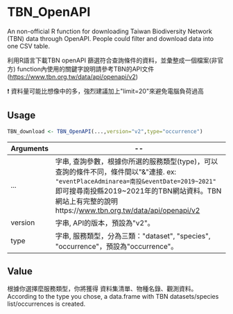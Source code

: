 # TBN_OpenAPI
An non-official R function for downloading Taiwan Biodiversity Network (TBN) data through OpenAPI.
People could filter and download data into one CSV table.

利用R語言下載TBN openAPI 篩選符合查詢條件的資料，並彙整成一個檔案(非官方)
function內使用的關鍵字說明請參考TBN的API文件(https://www.tbn.org.tw/data/api/openapi/v2)

:exclamation: 資料量可能比想像中的多，強烈建議加上"limit=20"來避免電腦負荷過高

## Usage
```R
TBN_download <- TBN_OpenAPI(...,version="v2",type="occurrence")
```
Arguments | -- 
---|---
...     | 字串, 查詢參數，根據你所選的服務類型(type)，可以查詢的條件不同，條件間以"&"連接. ex: `"eventPlaceAdminarea=南投&eventDate=2019~2021"` 即可搜尋南投縣2019~2021年的TBN網站資料。TBN網站上有完整的說明https://www.tbn.org.tw/data/api/openapi/v2
version | 字串, API的版本，預設為"v2"。
type    | 字串, 服務類型，分為三類："dataset", "species", "occurrence"，預設為"occurrence"。

## Value
根據你選擇麼服務類型，你將獲得 資料集清單、物種名錄、觀測資料。
According to the type you chose, a data.frame with TBN datasets/species list/occurrences is created.
